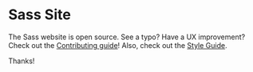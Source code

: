 # Sass Site

The Sass website is open source. See a typo? Have a UX improvement? Check out
the [Contributing guide][contrib]! Also, check out the [Style Guide][sg].

Thanks!

[contrib]: https://github.com/sass/sass-site/blob/main/CONTRIBUTING.md
[sg]: https://sass-lang.com/styleguide/
